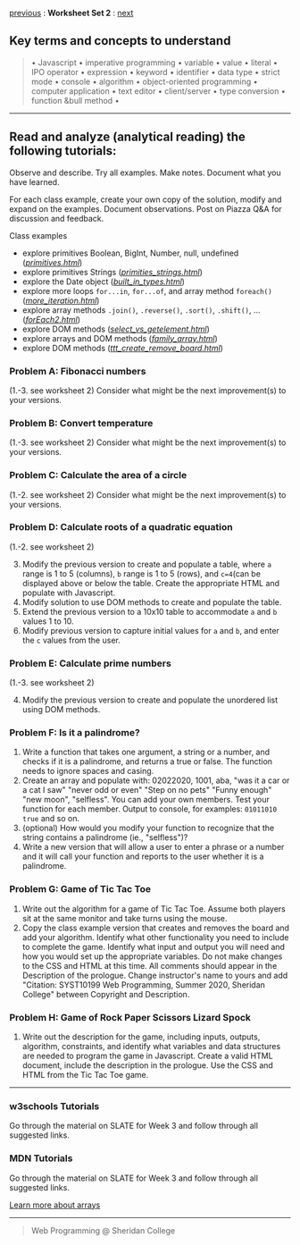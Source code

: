[previous](set02.md) 
: **Worksheet Set 2**
: [next](set04.md)


## Key terms and concepts to understand
> &bull; Javascript  &bull; imperative programming  &bull; variable  &bull; value  &bull; literal  &bull; IPO operator &bull; expression  &bull; keyword  &bull; identifier  &bull;  data type &bull; strict mode  &bull; console  &bull;  algorithm  &bull; object-oriented programming  &bull; computer application  &bull;  text editor  &bull; client/server  &bull;  type conversion  &bull; function &bull method &bull;
> 
---



## Read and analyze (analytical reading) the following tutorials:
Observe and describe. Try all examples. Make notes. Document what you have learned.

For each class example, create your own copy of the solution, modify and expand on the examples. Document observations. Post on Piazza Q&A for discussion and feedback.

Class examples
- explore primitives Boolean, BigInt, Number, null, undefined ([*primitives.html*](../set3/primitives.html))
- explore primitives Strings ([*primities_strings.html*](../set3/primities_strings.html))
- explore the Date object ([*built_in_types.html*](../set3/built_in_types.html))
- explore more loops `for...in`, `for...of`, and array method `foreach()` ([*more_iteration.html*](../set3/more_iteration.html))
- explore array methods `.join()`, `.reverse()`, `.sort()`, `.shift()`, ... ([*forEach2.html*](../set3/forEach2.html))
- explore DOM methods ([*select_vs_getelement.html*](../set3/select_vs_getelement.html))
- explore arrays and DOM methods ([*family_array.html*](../set3/family_array.html))
- explore DOM methods ([*ttt_create_remove_board.html*](../set3/ttt_create_remove_board.html))


### Problem A: Fibonacci numbers
(1.-3. see worksheet 2) Consider what might be the next improvement(s) to your versions.

### Problem B: Convert temperature
(1.-3. see worksheet 2) Consider what might be the next improvement(s) to your versions.

### Problem C: Calculate the area of a circle
(1.-2. see worksheet 2) Consider what might be the next improvement(s) to your versions.

### Problem D: Calculate roots of a quadratic equation
(1.-2. see worksheet 2) 

3. Modify the previous version to create and populate a table, where  `a` range is 1 to 5 (columns), `b` range is 1 to 5 (rows), and `c=4`(can be displayed above or below the table. Create the appropriate HTML and populate with Javascript.
4. Modify solution to use DOM methods to create and populate the table.
5. Extend the previous version to a 10x10 table to accommodate `a` and `b` values 1 to 10.
5. Modify previous version to capture initial values for `a` and `b`, and enter the `c` values from the user.

### Problem E: Calculate prime numbers
(1.-3. see worksheet 2) 

4. Modify the previous version to create and populate the unordered list using DOM methods.

### Problem F: Is it a palindrome?

1. Write a function that takes one argument, a string or a number, and checks if it is a palindrome, and returns a true or false. The function needs to ignore spaces and casing. 
2. Create an array and populate with: 02022020, 1001, aba, "was it a car or a cat I saw" "never odd or even" "Step on no pets" "Funny enough"   "new moon", "selfless". You can add your own members. Test your function for each member. Output to console, for examples: 
`01011010 true` and so on.
2. (optional) How would you modify your function to recognize that the string contains a palindrome (ie., "selfless")?
3. Write a new version that will allow a user to enter a phrase or a number and it will call your function and reports to the user whether it is a palindrome.

### Problem G: Game of Tic Tac Toe

1. Write out the algorithm for a game of Tic Tac Toe. Assume both players sit at the same monitor and take turns using the mouse.
2. Copy the class example version that creates and removes the board and add your algorithm. Identify what other functionality you need to include to complete the game. Identify what input and output you will need and how you would set up the appropriate variables. Do not make changes to the CSS and HTML at this time. All comments should appear in the Description of the prologue. Change instructor's name to yours and add "Citation: SYST10199 Web Programming, Summer 2020, Sheridan College" between Copyright and Description.

### Problem H: Game of Rock Paper Scissors Lizard Spock

1. Write out the description for the game, including inputs, outputs, algorithm, constraints, and identify what variables and data structures are needed to program the game in Javascript. Create a valid HTML document, include the description in the prologue.  Use the CSS and HTML from the Tic Tac Toe game.

---

### w3schools Tutorials

Go through the material on SLATE for Week 3 and follow through all suggested links.

### MDN Tutorials

Go through the material on SLATE for Week 3 and follow through all suggested links.

[Learn more about arrays](../set3/more_about_arrays.md)

---

> Web Programming @ Sheridan College
